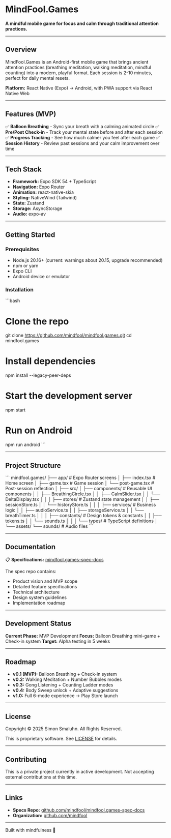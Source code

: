 # MindFool.Games

**A mindful mobile game for focus and calm through traditional attention practices.**

---

## Overview

MindFool.Games is an Android-first mobile game that brings ancient attention practices (breathing meditation, walking meditation, mindful counting) into a modern, playful format. Each session is 2-10 minutes, perfect for daily mental resets.

**Platform:** React Native (Expo) → Android, with PWA support via React Native Web

---

## Features (MVP)

✅ **Balloon Breathing** - Sync your breath with a calming animated circle
✅ **Pre/Post Check-in** - Track your mental state before and after each session
✅ **Progress Tracking** - See how much calmer you feel after each game
✅ **Session History** - Review past sessions and your calm improvement over time

---

## Tech Stack

- **Framework:** Expo SDK 54 + TypeScript
- **Navigation:** Expo Router
- **Animation:** react-native-skia
- **Styling:** NativeWind (Tailwind)
- **State:** Zustand
- **Storage:** AsyncStorage
- **Audio:** expo-av

---

## Getting Started

### Prerequisites
- Node.js 20.16+ (current: warnings about 20.15, upgrade recommended)
- npm or yarn
- Expo CLI
- Android device or emulator

### Installation

\`\`\`bash
# Clone the repo
git clone https://github.com/mindfool/mindfool.games.git
cd mindfool.games

# Install dependencies
npm install --legacy-peer-deps

# Start the development server
npm start

# Run on Android
npm run android
\`\`\`

---

## Project Structure

\`\`\`
mindfool.games/
├── app/                          # Expo Router screens
│   ├── index.tsx                # Home screen
│   ├── game.tsx                 # Game session
│   └── post-game.tsx            # Post-session reflection
│
├── src/
│   ├── components/              # Reusable UI components
│   │   ├── BreathingCircle.tsx
│   │   ├── CalmSlider.tsx
│   │   └── DeltaDisplay.tsx
│   │
│   ├── stores/                  # Zustand state management
│   │   ├── sessionStore.ts
│   │   └── historyStore.ts
│   │
│   ├── services/                # Business logic
│   │   ├── audioService.ts
│   │   ├── storageService.ts
│   │   └── breathTimer.ts
│   │
│   ├── constants/               # Design tokens & constants
│   │   ├── tokens.ts
│   │   └── sounds.ts
│   │
│   └── types/                   # TypeScript definitions
│
└── assets/
    └── sounds/                  # Audio files
\`\`\`

---

## Documentation

📋 **Specifications:** [mindfool.games-spec-docs](https://github.com/mindfool/mindfool.games-spec-docs)

The spec repo contains:
- Product vision and MVP scope
- Detailed feature specifications
- Technical architecture
- Design system guidelines
- Implementation roadmap

---

## Development Status

**Current Phase:** MVP Development
**Focus:** Balloon Breathing mini-game + Check-in system
**Target:** Alpha testing in 5 weeks

---

## Roadmap

- **v0.1 (MVP):** Balloon Breathing + Check-in system
- **v0.2:** Walking Meditation + Number Bubbles modes
- **v0.3:** Gong Listening + Counting Ladder modes
- **v0.4:** Body Sweep unlock + Adaptive suggestions
- **v1.0:** Full 6-mode experience → Play Store launch

---

## License

Copyright © 2025 Simon Smaluhn. All Rights Reserved.

This is proprietary software. See [LICENSE](./LICENSE) for details.

---

## Contributing

This is a private project currently in active development. Not accepting external contributions at this time.

---

## Links

- **Specs Repo:** [github.com/mindfool/mindfool.games-spec-docs](https://github.com/mindfool/mindfool.games-spec-docs)
- **Organization:** [github.com/mindfool](https://github.com/mindfool)

---

Built with mindfulness 🌿
